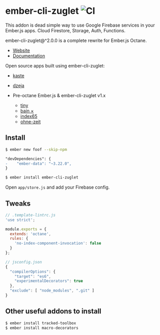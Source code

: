 # ember-cli-zuglet ![CI](https://github.com/ampatspell/ember-cli-zuglet/workflows/CI/badge.svg)

This addon is dead simple way to use Google Firebase services in your Ember.js apps. Cloud Firestore, Storage, Auth, Functions.

ember-cli-zuglet@^2.0.0 is a complete rewrite for Ember.js Octane.

* [Website](https://www.ember-cli-zuglet.com/)
* [Documentation](https://www.ember-cli-zuglet.com/docs)

Open source apps built using ember-cli-zuglet:

* [kaste](https://github.com/ampatspell/kaste)
* [dzeja](https://github.com/ampatspell/dzeja)

* Pre-octane Ember.js & ember-cli-zuglet v1.x
  * [tiny](http://github.com/ampatspell/tiny)
  * [bain ×](https://getbain.com/)
  * [index65](https://github.com/ampatspell/index65)
  * [ohne-zeit](https://github.com/ampatspell/ohne-zeit)

## Install

``` bash
$ ember new foof --skip-npm
```

``` diff
"devDependencies": {
-    "ember-data": "~3.22.0",
}
```

``` bash
$ ember install ember-cli-zuglet
```

Open `app/store.js` and add your Firebase config.

## Tweaks

``` javascript
// .template-lintrc.js
'use strict';

module.exports = {
  extends: 'octane',
  rules: {
    'no-index-component-invocation': false
  }
};
```

``` javascript
// jsconfig.json
{
  "compilerOptions": {
    "target": "es6",
    "experimentalDecorators": true
  },
  "exclude": [ "node_modules", ".git" ]
}
```

## Other useful addons to install

``` bash
$ ember install tracked-toolbox
$ ember install macro-decorators
```
